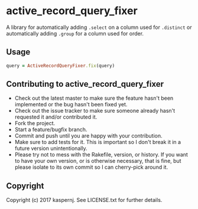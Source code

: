 # active_record_query_fixer

A library for automatically adding `.select` on a column used for `.distinct` or automatically adding `.group` for a column used for order.

## Usage

```ruby
query = ActiveRecordQueryFixer.fix(query)
```

## Contributing to active_record_query_fixer

* Check out the latest master to make sure the feature hasn't been implemented or the bug hasn't been fixed yet.
* Check out the issue tracker to make sure someone already hasn't requested it and/or contributed it.
* Fork the project.
* Start a feature/bugfix branch.
* Commit and push until you are happy with your contribution.
* Make sure to add tests for it. This is important so I don't break it in a future version unintentionally.
* Please try not to mess with the Rakefile, version, or history. If you want to have your own version, or is otherwise necessary, that is fine, but please isolate to its own commit so I can cherry-pick around it.

## Copyright

Copyright (c) 2017 kaspernj. See LICENSE.txt for
further details.

